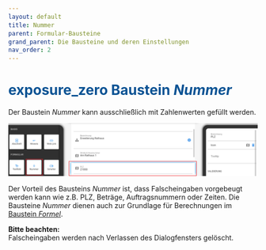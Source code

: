 ```yaml
---
layout: default
title: Nummer
parent: Formular-Bausteine
grand_parent: Die Bausteine und deren Einstellungen
nav_order: 2
---
```


# <span style="color:#0b5394"><span class="material-icons">exposure_zero</span> **Baustein *Nummer***</span>

Der Baustein *Nummer* kann ausschließlich mit Zahlenwerten gefüllt werden.

![number](\assets\record-spec-settings\1number.png "number")

Der Vorteil des Bausteins *Nummer* ist, dass Falscheingaben vorgebeugt werden kann wie z.B. PLZ, Beträge,
Auftragsnummern oder Zeiten. Die Bausteine *Nummer* dienen auch zur Grundlage für Berechnungen im
[Baustein *Formel*](/docs/record-spec-settings/grand-child-expanded/formular.html).

**Bitte beachten:**  
Falscheingaben werden nach Verlassen des Dialogfensters gelöscht.
